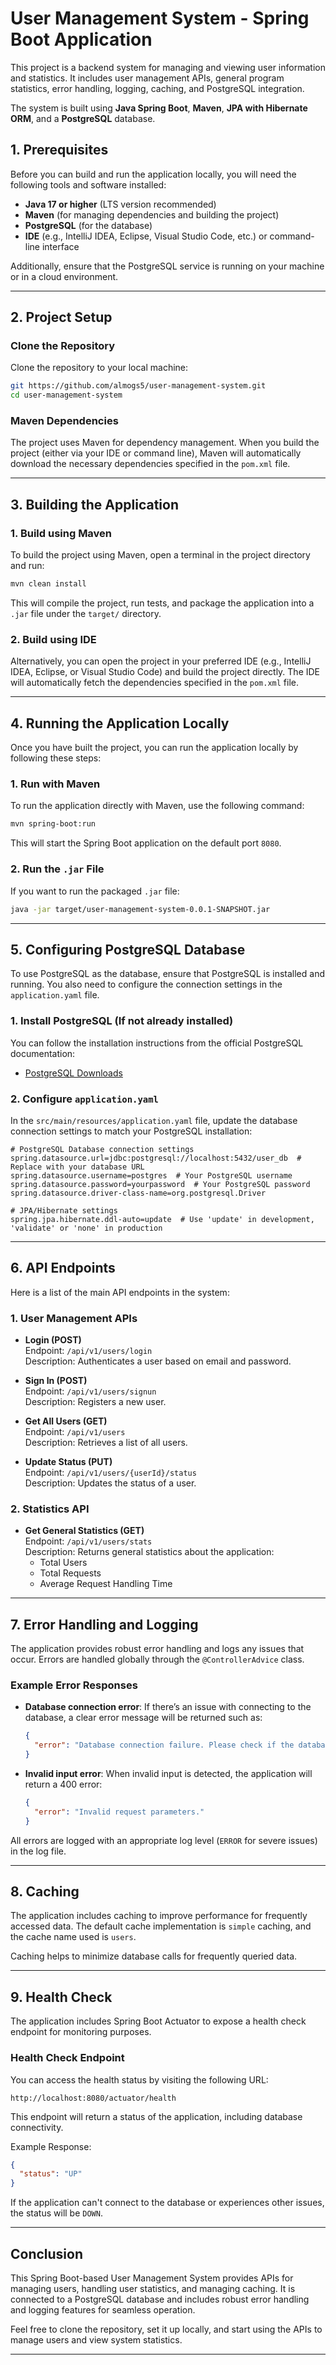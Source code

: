 # User Management System - Spring Boot Application

This project is a backend system for managing and viewing user information and statistics. It includes user management APIs, general program statistics, error handling, logging, caching, and PostgreSQL integration.

The system is built using **Java Spring Boot**, **Maven**, **JPA with Hibernate ORM**, and a **PostgreSQL** database.

## 1. Prerequisites

Before you can build and run the application locally, you will need the following tools and software installed:

- **Java 17 or higher** (LTS version recommended)
- **Maven** (for managing dependencies and building the project)
- **PostgreSQL** (for the database)
- **IDE** (e.g., IntelliJ IDEA, Eclipse, Visual Studio Code, etc.) or command-line interface

Additionally, ensure that the PostgreSQL service is running on your machine or in a cloud environment.

---

## 2. Project Setup

### Clone the Repository

Clone the repository to your local machine:

```bash
git https://github.com/almogs5/user-management-system.git
cd user-management-system
```

### Maven Dependencies

The project uses Maven for dependency management. When you build the project (either via your IDE or command line), Maven will automatically download the necessary dependencies specified in the `pom.xml` file.

---

## 3. Building the Application

### 1. Build using Maven

To build the project using Maven, open a terminal in the project directory and run:

```bash
mvn clean install
```

This will compile the project, run tests, and package the application into a `.jar` file under the `target/` directory.

### 2. Build using IDE

Alternatively, you can open the project in your preferred IDE (e.g., IntelliJ IDEA, Eclipse, or Visual Studio Code) and build the project directly. The IDE will automatically fetch the dependencies specified in the `pom.xml` file.

---

## 4. Running the Application Locally

Once you have built the project, you can run the application locally by following these steps:

### 1. Run with Maven

To run the application directly with Maven, use the following command:

```bash
mvn spring-boot:run
```

This will start the Spring Boot application on the default port `8080`. 

### 2. Run the `.jar` File

If you want to run the packaged `.jar` file:

```bash
java -jar target/user-management-system-0.0.1-SNAPSHOT.jar
```

---

## 5. Configuring PostgreSQL Database

To use PostgreSQL as the database, ensure that PostgreSQL is installed and running. You also need to configure the connection settings in the `application.yaml` file.

### 1. Install PostgreSQL (If not already installed)

You can follow the installation instructions from the official PostgreSQL documentation:
- [PostgreSQL Downloads](https://www.postgresql.org/download/)

### 2. Configure `application.yaml`

In the `src/main/resources/application.yaml` file, update the database connection settings to match your PostgreSQL installation:

```properties
# PostgreSQL Database connection settings
spring.datasource.url=jdbc:postgresql://localhost:5432/user_db  # Replace with your database URL
spring.datasource.username=postgres  # Your PostgreSQL username
spring.datasource.password=yourpassword  # Your PostgreSQL password
spring.datasource.driver-class-name=org.postgresql.Driver

# JPA/Hibernate settings
spring.jpa.hibernate.ddl-auto=update  # Use 'update' in development, 'validate' or 'none' in production
```
---

## 6. API Endpoints

Here is a list of the main API endpoints in the system:

### 1. **User Management APIs**

- **Login (POST)**  
  Endpoint: `/api/v1/users/login`  
  Description: Authenticates a user based on email and password.

- **Sign In (POST)**  
  Endpoint: `/api/v1/users/signun`  
  Description: Registers a new user.

- **Get All Users (GET)**  
  Endpoint: `/api/v1/users`  
  Description: Retrieves a list of all users.

- **Update Status (PUT)**  
  Endpoint: `/api/v1/users/{userId}/status`  
  Description: Updates the status of a user.

### 2. **Statistics API**

- **Get General Statistics (GET)**  
  Endpoint: `/api/v1/users/stats`  
  Description: Returns general statistics about the application:
    - Total Users
    - Total Requests
    - Average Request Handling Time

---

## 7. Error Handling and Logging

The application provides robust error handling and logs any issues that occur. Errors are handled globally through the `@ControllerAdvice` class.

### Example Error Responses

- **Database connection error**: If there’s an issue with connecting to the database, a clear error message will be returned such as:
  ```json
  {
    "error": "Database connection failure. Please check if the database server is running."
  }
  ```

- **Invalid input error**: When invalid input is detected, the application will return a 400 error:
  ```json
  {
    "error": "Invalid request parameters."
  }
  ```

All errors are logged with an appropriate log level (`ERROR` for severe issues) in the log file.

---

## 8. Caching

The application includes caching to improve performance for frequently accessed data. The default cache implementation is `simple` caching, and the cache name used is `users`.

Caching helps to minimize database calls for frequently queried data.

---
## 9. Health Check

The application includes Spring Boot Actuator to expose a health check endpoint for monitoring purposes.

### Health Check Endpoint

You can access the health status by visiting the following URL:

```
http://localhost:8080/actuator/health
```

This endpoint will return a status of the application, including database connectivity.

Example Response:

```json
{
  "status": "UP"
}
```

If the application can't connect to the database or experiences other issues, the status will be `DOWN`.

---
## Conclusion

This Spring Boot-based User Management System provides APIs for managing users, handling user statistics, and managing caching. It is connected to a PostgreSQL database and includes robust error handling and logging features for seamless operation.

Feel free to clone the repository, set it up locally, and start using the APIs to manage users and view system statistics.

---
